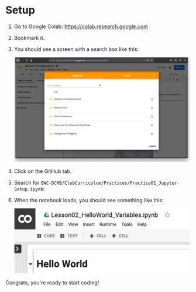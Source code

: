 
# Setup

1. Go to Google Colab: https://colab.research.google.com

1. Bookmark it.

1. You should see a screen with a search box like this:  

    <img src="../Figures/01colab.png" style="width: 500px;"/>

1. Click on the GitHub tab.

1. Search for `GWC-DCMB/ClubCurriculum/Practices/Practice01_Jupyter-Setup.ipynb`:

1. When the notebook loads, you should see something like this:

    <img src="../Figures/08helloworld.png" style="width: 500px;"/>

Congrats, you're ready to start coding!
